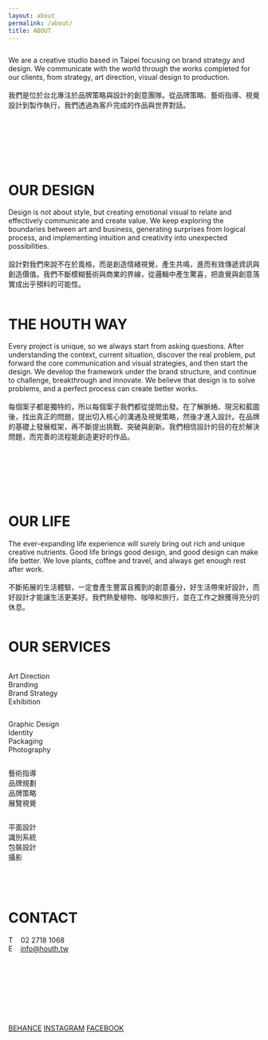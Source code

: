 ```yaml
---
layout: about
permalink: /about/
title: ABOUT
---
```


<div class="fields-column-2 mobile-full-width"><div class="column"><p>We are a creative studio based in Taipei focusing on brand strategy and design. We communicate with the world through the works completed for our clients, from strategy, art direction, visual design to production.<br /><br />我們是位於台北專注於品牌策略與設計的創意團隊。從品牌策略、藝術指導、視覺設計到製作執行，我們透過為客戶完成的作品與世界對話。</p></div><div class="column mobile-hide"><p>&nbsp;</p></div></div>

<div class="fields-column-2 mobile-full-width"><div class="column mobile-hide"><p>&nbsp;</p></div><div class="column"><h1>OUR DESIGN</h1><p>Design is not about style, but creating emotional visual to relate and effectively communicate and create value. We keep exploring the boundaries between art and business, generating surprises from logical process, and implementing intuition and creativity into unexpected possibilities.<br /><br />設計對我們來說不在於風格，而是創造情緒視覺，產生共鳴，進而有效傳遞資訊與創造價值。我們不斷模糊藝術與商業的界線，從邏輯中產生驚喜，把直覺與創意落實成出乎預料的可能性。</p></div></div>

<div class="fields-column-2 mobile-full-width"><div class="column"><h1>THE HOUTH WAY</h1><p>Every project is unique, so we always start from asking questions. After understanding the context, current situation, discover the real problem, put forward the core communication and visual strategies, and then start the design. We develop the framework under the brand structure, and continue to challenge, breakthrough and innovate. We believe that design is to solve problems, and a perfect process can create better works.<br /><br />每個案子都是獨特的，所以每個案子我們都從提問出發。在了解脈絡、現況和藍圖後，找出真正的問題，提出切入核心的溝通及視覺策略，然後才進入設計。在品牌的基礎上發展框架，再不斷提出挑戰、突破與創新。我們相信設計的目的在於解決問題，而完善的流程能創造更好的作品。</p></div><div class="column mobile-hide"><p>&nbsp;</p></div></div>

<div class="fields-column-2 mobile-full-width"><div class="column mobile-hide"><p>&nbsp;</p></div><div class="column"><h1>OUR LIFE</h1><p>The ever-expanding life experience will surely bring out rich and unique creative nutrients. Good life brings good design, and good design can make life better. We love plants, coffee and travel, and always get enough rest after work.<br /><br />不斷拓展的生活體驗，一定會產生豐富且獨到的創意養分，好生活帶來好設計，而好設計才能讓生活更美好。我們熱愛植物、咖啡和旅行，並在工作之餘獲得充分的休息。</p></div></div>

<div><h1>OUR SERVICES</h1><div class="fields-column-4"><div class="column"><p>Art Direction<br />Branding<br />Brand Strategy<br />Exhibition</p></div><div class="column"><p>Graphic Design<br />Identity<br />Packaging<br />Photography</p></div><div class="column"><p>藝術指導<br />品牌規劃<br />品牌策略<br />展覽視覺</p></div><div class="column"><p>平面設計<br />識別系統<br />包裝設計<br />攝影</p></div></div></div>

<div class="fields-column-2 mobile-full-width" style="margin-top: 2.6rem; margin-bottom: 5.2rem"><div class="column"><h1>CONTACT</h1><p>T &nbsp; &nbsp;02 2718 1068<br />E &nbsp; &nbsp;<a href="mailto:info@houth.tw">info@houth.tw</a></p></div><div class="column mobile-hide"><p>&nbsp;</p></div></div>

<div class="about-sns"><span><a target="_blank" href="https://www.behance.net/HOUTH">BEHANCE</a></span> <span><a target="_blank" href="https://www.instagram.com/houth.tw/">INSTAGRAM</a></span> <span><a target="_blank" href="https://www.facebook.com/houth.tw/">FACEBOOK</a></span></div>